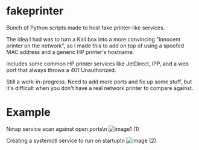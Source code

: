 # fakeprinter
Bunch of Python scripts made to host fake printer-like services.

The idea I had was to turn a Kali box into a more convincing "innocent printer on the network", so I made this to add on top of using a spoofed MAC address and a generic HP printer's hostname.

Includes some common HP printer services like JetDirect, IPP, and a web port that always throws a 401 Unauthorized.

Still a work-in-progress. Need to add more ports and fix up some stuff, but it's difficult when you don't have a real network printer to compare against.

# Example
Nmap service scan against open ports\n
![image1 (1)](https://github.com/user-attachments/assets/60602657-5e67-46d7-9bc7-806719866570)

Creating a systemctl service to run on startup\n
![image (2)](https://github.com/user-attachments/assets/efae5237-af25-4eb5-bb33-d7e132d5e6b7)

